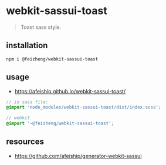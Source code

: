 # webkit-sassui-toast
> Toast sass style.

## installation
```shell
npm i @feizheng/webkit-sassui-toast
```

## usage
+ https://afeiship.github.io/webkit-sassui-toast/

```scss
// in sass file:
@import 'node_modules/webkit-sassui-toast/dist/index.scss';

// webkit
@import '~@feizheng/webkit-sassui-toast';
```

## resources
+ https://github.com/afeiship/generator-webkit-sassui
